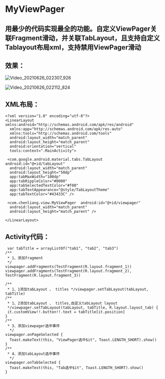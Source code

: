 # MyViewPager
## 用最少的代码实现最全的功能。自定义ViewPager关联Fragment滑动，并关联TabLayout，且支持自定义Tablayout布局xml，支持禁用ViewPager滑动

## 效果：
![Video_20210626_022307_926](https://user-images.githubusercontent.com/4067327/123504615-1cfce280-d68d-11eb-8fa8-da1eb827b933.gif)

![Video_20210626_022112_824](https://user-images.githubusercontent.com/4067327/123504612-179f9800-d68d-11eb-83b3-c191023beec3.gif)

## XML布局：
```
<?xml version="1.0" encoding="utf-8"?>  
<LinearLayout xmlns:android="http://schemas.android.com/apk/res/android"  
  xmlns:app="http://schemas.android.com/apk/res-auto"  
  xmlns:tools="http://schemas.android.com/tools"  
  android:layout_width="match_parent"  
  android:layout_height="match_parent"  
  android:orientation="vertical"  
  tools:context=".MainActivity">  
  
 <com.google.android.material.tabs.TabLayout  android:id="@+id/tabLayout"  
  android:layout_width="match_parent"  
  android:layout_height="50dp"  
  app:tabMaxWidth="100dp"  
  app:tabRippleColor="#0000"  
  app:tabSelectedTextColor="#f00"  
  app:tabTextAppearance="@style/TabLayoutTheme"  
  app:tabTextColor="#43433C" />  
  
 <com.chenliang.view.MyViewPager  android:id="@+id/viewpager"  
  android:layout_width="match_parent"  
  android:layout_height="match_parent" />  
  
</LinearLayout>
```
  
## Activity代码：

```
 var tabTitle = arrayListOf("tab1", "tab2", "tab3")  
/**  
 * 1、添加fragment  
 */  
viewpager.addFragments(TestFragment(R.layout.fragment_1))  
viewpager.addFragments(TestFragment(R.layout.fragment_2), TestFragment(R.layout.fragment_3))  
  
/**  
 * 1、1添加tabLayout 、 titles */viewpager.setTabLayout(tabLayout, tabTitle)  
/**  
 * 1、2添加tabLayout 、 titles,自定义tabLayout layout  
 */viewpager.setTabLayout(tabLayout, tabTitle, R.layout.layout_tab) {  
 it.customView!!.button!!.text = tabTitle[it.position]  
}  
/**  
 * 3、添加viewpager选中事件  
  */  
viewpager.onPageSelected {  
  Toast.makeText(this, "ViewPager选中$it", Toast.LENGTH_SHORT).show()  
}  
/**  
 * 4、添加tabLayout选中事件  
  */  
viewpager.onTabSelected {  
  Toast.makeText(this, "Tab选中$it", Toast.LENGTH_SHORT).show()  
}
 
```







 
